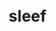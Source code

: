 ---
title: "sleef"
layout: cache
categories: [package, develop-2025-07-13]
meta: {"compilers": ["apple-clang@17.0.0", "gcc@11.4.0", "gcc@13.2.0"], "num_specs": 16, "num_specs_by_stack": {"e4s": 2, "ml-darwin-aarch64-mps": 4, "ml-linux-aarch64-cpu": 5, "ml-linux-aarch64-cuda": 4, "ml-linux-x86_64-cpu": 5, "ml-linux-x86_64-cuda": 4, "root": 16}, "oss": ["sequoia", "ubuntu22.04", "ubuntu24.04"], "platforms": ["darwin", "linux"], "stacks": ["e4s", "ml-darwin-aarch64-mps", "ml-linux-aarch64-cpu", "ml-linux-aarch64-cuda", "ml-linux-x86_64-cpu", "ml-linux-x86_64-cuda", "root"], "targets": ["aarch64", "x86_64_v3"], "versions": ["3.5.1_2020-12-22", "3.6.0_2024-03-20", "3.7.0_2024-12-06"]}
spec_details: [{"compiler": "gcc@13.2.0", "hash": "ba3difym55547blqlsg3lrmkggpugxz3", "os": "ubuntu24.04", "platform": "linux", "size": "-", "stacks": ["ml-linux-aarch64-cpu", "ml-linux-aarch64-cuda", "root"], "target": "aarch64", "variants": ["build_system=cmake", "build_type=Release", "commit=56e1f79cb140fb9326d612d0be06b5250565cade", "generator=ninja", "~ipo"], "versions": ["3.7.0_2024-12-06"]}, {"compiler": "apple-clang@17.0.0", "hash": "d6adxljtzukwttkshc7dqrzacvc4umvr", "os": "sequoia", "platform": "darwin", "size": "-", "stacks": ["ml-darwin-aarch64-mps", "root"], "target": "aarch64", "variants": ["build_system=cmake", "build_type=Release", "commit=56e1f79cb140fb9326d612d0be06b5250565cade", "generator=ninja", "~ipo"], "versions": ["3.7.0_2024-12-06"]}, {"compiler": "gcc@11.4.0", "hash": "dttk2bqoyhowqevocq5tnp6e4je7oba3", "os": "ubuntu22.04", "platform": "linux", "size": "-", "stacks": ["e4s", "root"], "target": "x86_64_v3", "variants": ["build_system=cmake", "build_type=Release", "commit=56e1f79cb140fb9326d612d0be06b5250565cade", "generator=ninja", "~ipo"], "versions": ["3.7.0_2024-12-06"]}, {"compiler": "apple-clang@17.0.0", "hash": "guyoo3xda73ltc3bec5j4xv5e5f2lohq", "os": "sequoia", "platform": "darwin", "size": "-", "stacks": ["ml-darwin-aarch64-mps", "root"], "target": "aarch64", "variants": ["build_system=cmake", "build_type=Release", "commit=60e76d2bce17d278b439d9da17177c8f957a9e9b", "generator=ninja", "~ipo"], "versions": ["3.6.0_2024-03-20"]}, {"compiler": "gcc@13.2.0", "hash": "gv3b5wpj3tu3ykvjkchvxh26s5bw7usc", "os": "ubuntu24.04", "platform": "linux", "size": "-", "stacks": ["ml-linux-x86_64-cpu", "ml-linux-x86_64-cuda", "root"], "target": "x86_64_v3", "variants": ["build_system=cmake", "build_type=Release", "commit=56e1f79cb140fb9326d612d0be06b5250565cade", "generator=ninja", "~ipo"], "versions": ["3.7.0_2024-12-06"]}, {"compiler": "gcc@13.2.0", "hash": "lcv2b6oqoc7ae3onkslpywymhbkailtl", "os": "ubuntu24.04", "platform": "linux", "size": "-", "stacks": ["ml-linux-aarch64-cpu", "ml-linux-aarch64-cuda", "root"], "target": "aarch64", "variants": ["build_system=cmake", "build_type=Release", "commit=60e76d2bce17d278b439d9da17177c8f957a9e9b", "generator=ninja", "~ipo"], "versions": ["3.6.0_2024-03-20"]}, {"compiler": "gcc@13.2.0", "hash": "lzuasqtt62wpejol67vwihqxun3tihug", "os": "ubuntu24.04", "platform": "linux", "size": "-", "stacks": ["ml-linux-x86_64-cpu", "ml-linux-x86_64-cuda", "root"], "target": "x86_64_v3", "variants": ["build_system=cmake", "build_type=Release", "commit=56e1f79cb140fb9326d612d0be06b5250565cade", "generator=ninja", "~ipo"], "versions": ["3.7.0_2024-12-06"]}, {"compiler": "gcc@13.2.0", "hash": "mvuwpfdakr7rzdsltcs3akcv4hs7z4pz", "os": "ubuntu24.04", "platform": "linux", "size": "-", "stacks": ["ml-linux-aarch64-cpu", "ml-linux-aarch64-cuda", "root"], "target": "aarch64", "variants": ["build_system=cmake", "build_type=Release", "commit=56e1f79cb140fb9326d612d0be06b5250565cade", "generator=ninja", "~ipo"], "versions": ["3.7.0_2024-12-06"]}, {"compiler": "gcc@13.2.0", "hash": "ornxs33xlgmqfxdemhw4rq7ywwmxzq6k", "os": "ubuntu24.04", "platform": "linux", "size": "-", "stacks": ["ml-linux-aarch64-cpu", "ml-linux-aarch64-cuda", "root"], "target": "aarch64", "variants": ["build_system=cmake", "build_type=Release", "commit=60e76d2bce17d278b439d9da17177c8f957a9e9b", "generator=ninja", "~ipo"], "versions": ["3.6.0_2024-03-20"]}, {"compiler": "gcc@13.2.0", "hash": "p6hbxvwtkzwaoe6xnzcq3eyaa72tgmjz", "os": "ubuntu24.04", "platform": "linux", "size": "-", "stacks": ["ml-linux-x86_64-cpu", "ml-linux-x86_64-cuda", "root"], "target": "x86_64_v3", "variants": ["build_system=cmake", "build_type=Release", "commit=60e76d2bce17d278b439d9da17177c8f957a9e9b", "generator=ninja", "~ipo"], "versions": ["3.6.0_2024-03-20"]}, {"compiler": "gcc@13.2.0", "hash": "r3xqdw7kv43tavnixuwm3hs5tejlf6gn", "os": "ubuntu24.04", "platform": "linux", "size": "-", "stacks": ["ml-linux-aarch64-cpu", "root"], "target": "aarch64", "variants": ["build_system=cmake", "build_type=Release", "commit=e0a003ee838b75d11763aa9c3ef17bf71a725bff", "generator=ninja", "~ipo"], "versions": ["3.5.1_2020-12-22"]}, {"compiler": "apple-clang@17.0.0", "hash": "udkvpc3wweusmzcsbo6dcwdp6e2bb2n2", "os": "sequoia", "platform": "darwin", "size": "-", "stacks": ["ml-darwin-aarch64-mps", "root"], "target": "aarch64", "variants": ["build_system=cmake", "build_type=Release", "commit=60e76d2bce17d278b439d9da17177c8f957a9e9b", "generator=ninja", "~ipo"], "versions": ["3.6.0_2024-03-20"]}, {"compiler": "apple-clang@17.0.0", "hash": "wvtw57t5htcqzj6yj7nyyxulktmaefw4", "os": "sequoia", "platform": "darwin", "size": "-", "stacks": ["ml-darwin-aarch64-mps", "root"], "target": "aarch64", "variants": ["build_system=cmake", "build_type=Release", "commit=56e1f79cb140fb9326d612d0be06b5250565cade", "generator=ninja", "~ipo"], "versions": ["3.7.0_2024-12-06"]}, {"compiler": "gcc@13.2.0", "hash": "xxxehdeqbqy4nuhzpfpqgcfb4rxw73lg", "os": "ubuntu24.04", "platform": "linux", "size": "-", "stacks": ["ml-linux-x86_64-cpu", "root"], "target": "x86_64_v3", "variants": ["build_system=cmake", "build_type=Release", "commit=e0a003ee838b75d11763aa9c3ef17bf71a725bff", "generator=ninja", "~ipo"], "versions": ["3.5.1_2020-12-22"]}, {"compiler": "gcc@11.4.0", "hash": "ypajmuzp7eklbe37u34scy6vzvj76yow", "os": "ubuntu22.04", "platform": "linux", "size": "-", "stacks": ["e4s", "root"], "target": "x86_64_v3", "variants": ["build_system=cmake", "build_type=Release", "commit=56e1f79cb140fb9326d612d0be06b5250565cade", "generator=ninja", "~ipo"], "versions": ["3.7.0_2024-12-06"]}, {"compiler": "gcc@13.2.0", "hash": "zbq6vps72rgo43ilk6cpaze2illjwvis", "os": "ubuntu24.04", "platform": "linux", "size": "-", "stacks": ["ml-linux-x86_64-cpu", "ml-linux-x86_64-cuda", "root"], "target": "x86_64_v3", "variants": ["build_system=cmake", "build_type=Release", "commit=60e76d2bce17d278b439d9da17177c8f957a9e9b", "generator=ninja", "~ipo"], "versions": ["3.6.0_2024-03-20"]}]
---